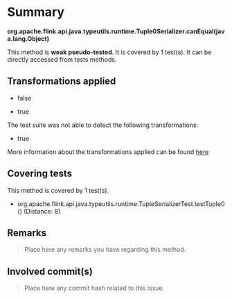 # Summary
**org.apache.flink.api.java.typeutils.runtime.Tuple0Serializer.canEqual(java.lang.Object)**

This method is **weak pseudo-tested**.
It is covered by 1 test(s). It can be directly accessed from tests methods.


## Transformations applied

- false

- true


The test suite was not able to detect the following transformations:
 * true 


More information about the transformations applied can be found [here](https://github.com/STAMP-project/pitest-descartes)

## Covering tests
This method is covered by 1 test(s).
* org.apache.flink.api.java.typeutils.runtime.TupleSerializerTest.testTuple0() (Distance: 8)


## Remarks
> Place here any remarks you have regarding this method.

## Involved commit(s)

> Place here any commit hash related to this issue.
